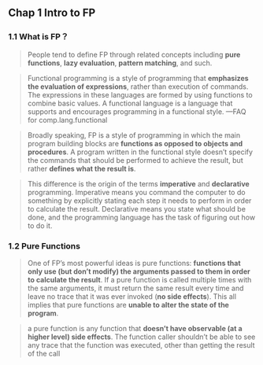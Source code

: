 ## Chap 1 Intro to FP

### 1.1 What is FP？

> People tend to define FP through related concepts including **pure functions**, **lazy evaluation**, **pattern matching**, and such.

> Functional programming is a style of programming that **emphasizes the evaluation of expressions**, rather than execution of commands. The expressions in these languages are formed by using functions to combine basic values. A functional language is a language that supports and encourages programming in a functional style. —FAQ for comp.lang.functional 

> Broadly speaking, FP is a style of programming in which the main program building
> blocks are **functions as opposed to objects and procedures**. A program written in the functional style doesn’t specify the commands that should be performed to achieve the result, but rather **defines what the result is**.

> This difference is the origin of the terms **imperative** and **declarative** programming. Imperative means you command the computer to do something by explicitly stating each step it needs to perform in order to calculate the result. Declarative means you state what should be done, and the programming language has the task of figuring out how to do it.

### 1.2 Pure Functions
> One of FP’s most powerful ideas is pure functions: **functions that only use (but don’t modify) the arguments passed to them in order to calculate the result**. If a pure function is called multiple times with the same arguments, it must return the same result every time and leave no trace that it was ever invoked (**no side effects**). This all implies that pure functions are **unable to alter the state of the program**.

> a pure function is any function that **doesn’t have observable (at a higher level) side effects**. The function caller shouldn’t be able to see any trace that the function was executed, other than getting the result of the call